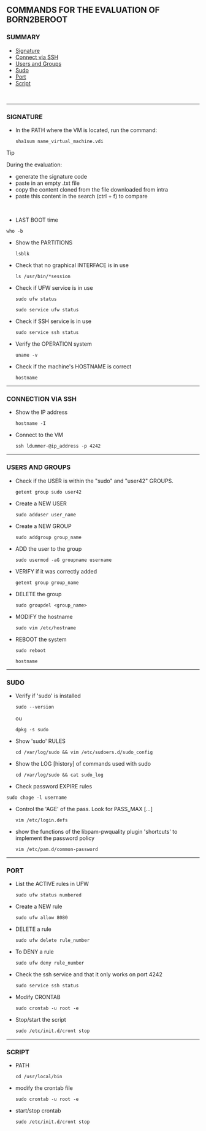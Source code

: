 ## COMMANDS FOR THE EVALUATION OF BORN2BEROOT

<!------------------- SUMMARY --------------->
### SUMMARY

- [Signature](#signature)<br>
- [Connect via SSH](#connection-via-ssh)<br>
- [Users and Groups](#users-and-groups)<br>
- [Sudo](#sudo)<br>
- [Port](#port)<br>
- [Script](#script)<br>
<!------------------- !end! SUMMARY --------------->
<!--------------------- SIGNATURE -----------><br>
___ 
### SIGNATURE

- In the PATH where the VM is located, run the command:
  ```
  sha1sum name_virtual_machine.vdi
  ```
>[!TIP]
>During the evaluation:
>- generate the signature code
>- paste in an empty .txt file
>- copy the content cloned from the file downloaded from intra
>- paste this content in the search (ctrl + f) to compare
>  

<br>
<!--------------------- !end! SIGNATURE ----------->
<!--------------------- INTRODUCTION ----------->

- LAST BOOT time
```
who -b
```

- Show the PARTITIONS
  ```
  lsblk
  ```

- Check that no graphical INTERFACE is in use
  ```
  ls /usr/bin/*session
  ```

- Check if UFW service is in use
  ```
  sudo ufw status
  ```
  
  ```
  sudo service ufw status
  ```

- Check if SSH service is in use
  ```
  sudo service ssh status
  ```

- Verify the OPERATION system
  ```
  uname -v
  ```

- Check if the machine's HOSTNAME is correct
  ```
  hostname
  ```

<!--------------------- !end! INTRODUCTION ----------->
<!--------------------- SSH, USER, GROUPS ----------->
___
### CONNECTION VIA SSH

- Show the IP address
  ```
  hostname -I
  ```
- Connect to the VM
  ```
  ssh ldummer-@ip_address -p 4242
  ```
___
### USERS AND GROUPS

- Check if the USER is within the "sudo" and "user42" GROUPS.
  ```
  getent group sudo user42
  ```

- Create a NEW USER
  ```
  sudo adduser user_name
  ```

- Create a NEW GROUP
  ```
  sudo addgroup group_name
  ```

- ADD the user to the group
  ```
  sudo usermod -aG groupname username
  ```

- VERIFY if it was correctly added
  ```
  getent group group_name
  ```
- DELETE the group
  ```
  sudo groupdel <group_name>
  ```

- MODIFY the hostname
  ```
  sudo vim /etc/hostname
  ```
  
<!--
  ```
  sudo nano /etc/hosts
  ```
  -->
- REBOOT the system
  ```
  sudo reboot
  ```

  ```
  hostname
  ```

<!--------------------- !end! SSH, USER, GROUPS ----------->
<!--------------------- SUDO ----------->
___
### SUDO

- Verify if 'sudo' is installed
  ```
  sudo --version
  ```
  ou
  ```
  dpkg -s sudo
  ```

- Show 'sudo' RULES
  ```
  cd /var/log/sudo && vim /etc/sudoers.d/sudo_config
  ```

- Show the LOG [history] of commands used with sudo
  ```
  cd /var/log/sudo && cat sudo_log
  ```

- Check password EXPIRE rules
```
sudo chage -l username
```
- Control the 'AGE' of the pass. Look for PASS_MAX [...]
  ```
  vim /etc/login.defs
  ```
  
- show the functions of the libpam-pwquality plugin
   'shortcuts' to implement the password policy
  ```
  vim /etc/pam.d/common-password
  ```

<!--------------------- !end! SUDO ----------->
<!--------------------- PORT ----------->
___
### PORT

- List the ACTIVE rules in UFW
  ```
  sudo ufw status numbered
  ```

- Create a NEW rule
  ```
  sudo ufw allow 8080
  ```

- DELETE a rule
  ```
  sudo ufw delete rule_number
  ```
- To DENY a rule
  ```
  sudo ufw deny rule_number
  ```

- Check the ssh service and that it only works on port 4242
  ```
  sudo service ssh status
  ```

- Modify CRONTAB
  ```
  sudo crontab -u root -e
  ```

- Stop/start the script
  ```
  sudo /etc/init.d/cront stop
  ```
<!--------------------- !end! PORT ----------->
<!---------------------- SCRIPTS ------------->
___
### SCRIPT

- PATH
  ```
  cd /usr/local/bin
  ```
- modify the crontab file
  ```
  sudo crontab -u root -e
  ```
- start/stop crontab
  ```
  sudo /etc/init.d/cront stop 
  ```
  
<!---------------------- !end!SCRIPTS ------------->

  


